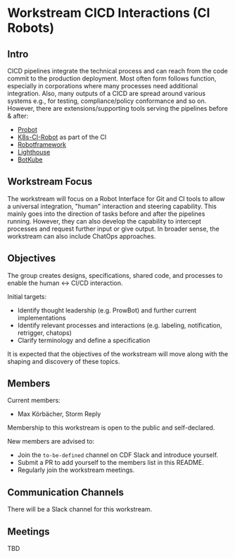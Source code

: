 # Workstream CICD Interactions (CI Robots)
## Intro
CICD pipelines integrate the technical process and can reach from the code commit to the production deployment. Most often form follows function, especially in corporations where many processes need additional integration. Also, many outputs of a CICD are spread around various systems e.g., for testing, compliance/policy conformance and so on. However, there are extensions/supporting tools serving the pipelines before & after:
- [Probot](https://github.com/probot/probot)
- [K8s-CI-Robot](https://github.com/k8s-ci-robot) as part of the CI
- [Robotframework](https://robotframework.org/)
- [Lighthouse](https://github.com/jenkins-x/lighthouse)
- [BotKube](https://www.botkube.io/)

## Workstream Focus
The workstream will focus on a Robot Interface for Git and CI tools to allow a universal integration, "human" interaction and steering capability. 
This mainly goes into the direction of tasks before and after the pipelines running. However, they can also develop the capability to intercept processes and request further input or give output.
In broader sense, the workstream can also include ChatOps approaches.

## Objectives
The group creates designs, specifications, shared code, and processes to enable the human <-> CI/CD interaction. 
 
Initial targets:

- Identify thought leadership (e.g. ProwBot) and further current implementations
- Identify relevant processes and interactions (e.g. labeling, notification, retrigger, chatops)
- Clarify terminology and define a specification

It is expected that the objectives of the workstream will move along with the shaping and discovery of these topics.

## Members

Current members:
* Max Körbächer, Storm Reply

Membership to this workstream is open to the public and self-declared.

New members are advised to:
* Join the `to-be-defined` channel on CDF Slack and introduce yourself.
* Submit a PR to add yourself to the members list in this README.
* Regularly join the workstream meetings.

## Communication Channels

There will be a Slack channel for this workstream.

## Meetings
TBD


